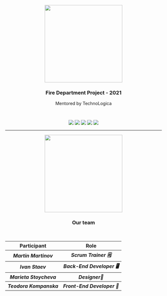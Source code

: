 <p align="center"><img src="https://i.imgur.com/3UqbtOf.png" align="center" width="250"></p>
<h3 align = "center">Fire Department Project - 2021</h3>
<p align = "center">Mentored by TechnoLogica</p>
<br>
 <p align = "center">
   <img src = "https://img.shields.io/github/languages/count/MVMartinov19/Fire-Department-Project?style=for-the-badge">
   <img src = "https://img.shields.io/github/contributors/MVMartinov19/Fire-Department-Project?style=for-the-badge">
   <img src = "https://img.shields.io/github/repo-size/MVMartinov19/Fire-Department-Project?style=for-the-badge">
   <img src = "https://img.shields.io/github/last-commit/MVMartinov19/Fire-Department-Project?style=for-the-badge">
   <img src = "https://img.shields.io/github/languages/top/MVMartinov19/Fire-Department-Project?style=for-the-badge">
  </p>
<hr>
<p align="center"><img src = "https://media.discordapp.net/attachments/812982861703413820/825315728357457950/venom-logo.png" width="250"></p>
<h3 align = "center">Our team</h3>
<br>
<table align="center">
  <tr>
    <th>Participant</th>
    <th>Role</th>
  </tr>
  <tr>
    <th><i>Martin Martinov</i></th>
    <th><i>Scrum Trainer 🗒</i></th>
  </tr>
  <tr>
    <th><i>Ivan Staev</i></th>
    <th><i>Back-End Developer 🖥</i></th>
  </tr>
  <tr>
    <th><i>Marieta Stoycheva</i></th>
    <th><i>Designer🌠</i></th>
  </tr>
  <tr>
    <th><i>Teodora Kompanska</i></th>
    <th><i>Front-End Developer 👀</i></th>
  </tr>
  
  
</table>